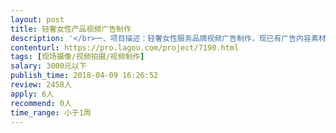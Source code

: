 ```yaml
---                
layout: post       
title: 轻奢女性产品视频广告制作           
description: '</br>一、项目描述：轻奢女性服务品牌视频广告制作，现已有广告内容素材和文字基本脚本，需要进行广告制作</br>二、制作要求：一个是常规版本的广告剪辑制作，另一个是病毒视频大字快闪类型的视频，相当于两个视频广告剪辑，单个视频时长不长，主要用于广告投放推广，所以剪辑工作量较少，希望精益求精。</br>'     
contenturl: https://pro.lagou.com/project/7190.html      
tags: [现场摄像/视频拍摄/视频制作]            
salary: 3000元以下          
publish_time: 2018-04-09 16:26:52         
review: 2458人                   
apply: 6人                   
recommend: 0人                   
time_range: 小于1周              
---                 
```

